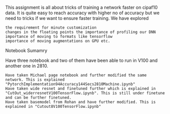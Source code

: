 This assignment is all about tricks of training a network faster on cipaf10 data. It is quite easy to reach accuracy with higher no of accuracy but we need to tricks if we want to ensure faster training. We have explored

    the requirement for minute customization
    changes in the floating points the importance of profiling our DNN
    importance of moving to formats like tensorflow
    importance of moving augmentations on GPU etc.

Notebook Sumamry

Have three notebook and two of them have been able to run in V100 and another one in 2810.

    Have taken Michael page notebook and further modified the same network. This is explained "PytorchImplementation94Accuracy144Secs2810Machine.ipynb"
    Have taken wide resnet and finetuned further which is explained in "CutOut_widerresnetV100TensorFlow.ipynb". This is still under finetune and can be further finetuned.
    Have taken basemodel from Rohan and have further modified. This is explained in "Cutout8V100TensorFlow.ipynb"

